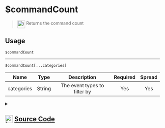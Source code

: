 # $commandCount
> <img align="top" src="https://upload.wikimedia.org/wikipedia/commons/thumb/e/e4/Infobox_info_icon.svg/160px-Infobox_info_icon.svg.png?20150409153300" alt="image" width="25" height="auto"> Returns the command count
## Usage
```
$commandCount
```
---
```
$commandCount[...categories]
```
| Name | Type | Description | Required | Spread
| :---: | :---: | :---: | :---: | :---: |
categories | String | The event types to filter by | Yes | Yes
<details>
<summary>
    
## <img align="top" src="https://cdn4.iconfinder.com/data/icons/iconsimple-logotypes/512/github-512.png" alt="image" width="25" height="auto">  [Source Code](https://github.com/tryforge/ForgeScript-V2/blob/main/src/native/commandCount.ts)
    
</summary>
    
```ts
import { ArgType, NativeFunction, Return } from "../structures"

export default new NativeFunction({
    name: "$commandCount",
    version: "1.0.0",
    description: "Returns the command count",
    brackets: false,
    args: [
        {
            name: "categories",
            rest: true,
            required: true,
            description: "The event types to filter by",
            type: ArgType.String,
        },
    ],
    unwrap: true,
    execute(ctx, [categories]) {
        return Return.success(
            this.hasFields
                ? ctx.client.commands["commands"]
                      .filter((_, key) => categories.includes(key))
                      .reduce((x, y) => x + y.length, 0)
                : ctx.client.commands["commands"].reduce((x, y) => x + y.length, 0)
        )
    },
})

```
    
</details>